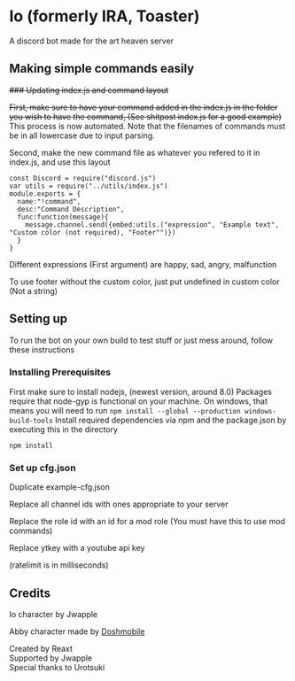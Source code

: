# Io (formerly IRA, Toaster)
A discord bot made for the art heaven server
## Making simple commands easily

~~### Updating index.js and command layout~~

~~First, make sure to have your command added in the index.js in the folder you wish to have the command, (See shitpost index.js for a good example)~~  
This process is now automated. Note that the filenames of commands must be in all lowercase due to input parsing.

Second, make the new command file as whatever you refered to it in index.js, and use this layout
```
const Discord = require("discord.js")
var utils = require("../utils/index.js")
module.exports = {
  name:"!command",
  desc:"Command Description",
  func:function(message){
    message.channel.send({embed:utils.("expression", "Example text", "Custom color (not required), "Footer"")})
  }
}
```

Different expressions (First argument) are happy, sad, angry, malfunction

To use footer without the custom color, just put undefined in custom color (Not a string)
## Setting up
To run the bot on your own build to test stuff or just mess around, follow these instructions
### Installing Prerequisites
First make sure to install nodejs, (newest version, around 8.0)
Packages require that node-gyp is functional on your machine. On windows, that means you will need to run `npm install --global --production windows-build-tools`
Install required dependencies via npm and the package.json by executing this in the directory
```
npm install
```

### Set up cfg.json
Duplicate example-cfg.json

Replace all channel ids with ones appropriate to your server

Replace the role id with an id for a mod role (You must have this to use mod commands)

Replace ytkey with a youtube api key

(ratelimit is in milliseconds)



## Credits
Io character by Jwapple

Abby character made by [Doshmobile](http://doshmobile.tumblr.com/)

Created by Reaxt  
Supported by Jwapple  
Special thanks to Urotsuki  
